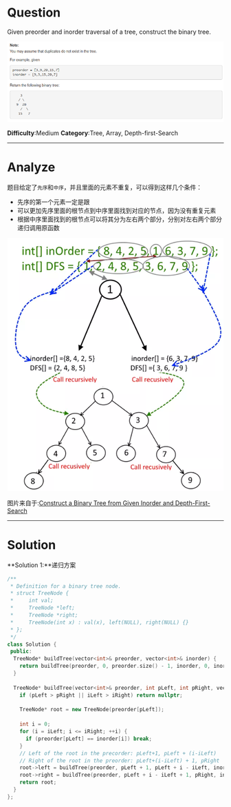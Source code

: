 
# Question

Given preorder and inorder traversal of a tree, construct the binary tree.

![](/images/in-post/leetcode/2018-11-27-13-44-09.png)

**Difficulty**:Medium
**Category**:Tree, Array, Depth-first-Search


------------

# Analyze

题目给定了`先序`和`中序`，并且里面的元素不重复，可以得到这样几个条件：

- 先序的第一个元素一定是跟
- 可以更加先序里面的根节点到中序里面找到对应的节点，因为没有重复元素
- 根据中序里面找到的根节点可以将其分为左右两个部分，分别对左右两个部分递归调用原函数

![](/images/in-post/leetcode/2018-11-27-15-47-36.png)

图片来自于:[Construct a Binary Tree from Given Inorder and Depth-First-Search](https://algorithms.tutorialhorizon.com/construct-a-binary-tree-from-given-inorder-and-depth-first-search/) 

------------

# Solution

**Solution 1:**递归方案

```cpp
/**
 * Definition for a binary tree node.
 * struct TreeNode {
 *     int val;
 *     TreeNode *left;
 *     TreeNode *right;
 *     TreeNode(int x) : val(x), left(NULL), right(NULL) {}
 * };
 */
class Solution {
 public:
  TreeNode* buildTree(vector<int>& preorder, vector<int>& inorder) {
    return buildTree(preorder, 0, preorder.size() - 1, inorder, 0, inorder.size() - 1);
  }

  TreeNode* buildTree(vector<int>& preorder, int pLeft, int pRight, vector<int>& inorder, int iLeft, int iRight) {
    if (pLeft > pRight || iLeft > iRight) return nullptr;

    TreeNode* root = new TreeNode(preorder[pLeft]);

    int i = 0;
    for (i = iLeft; i <= iRight; ++i) {
      if (preorder[pLeft] == inorder[i]) break;
    }
    // Left of the root in the precorder: pLeft+1, pLeft + (i-iLeft)
    // Right of the root in the preorder: pLeft+(i-iLeft) + 1, pRight
    root->left = buildTree(preorder, pLeft + 1, pLeft + i - iLeft, inorder, iLeft, i - 1);
    root->right = buildTree(preorder, pLeft + i - iLeft + 1, pRight, inorder, i + 1, iRight);
    return root;
  }
};
```
